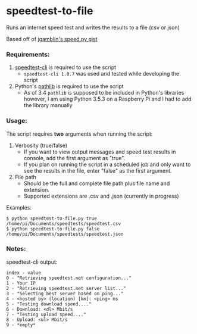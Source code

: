 # speedtest-to-file
Runs an internet speed test and writes the results to a file (csv or json)

Based off of [jgamblin's speed.py gist](https://gist.github.com/jgamblin/3428a164e561baee829c339ac1982e5c)

### Requirements:
  1) [speedtest-cli](https://pypi.python.org/pypi/speedtest-cli/) is required to use the script 
      -  `speedtest-cli 1.0.7` was used and tested while developing the script
  2) Python's [pathlib](https://pypi.python.org/pypi/pathlib/) is required to use the script 
      - As of 3.4 `pathlib` is supposed to be included in Python's libraries however, I am using Python 3.5.3 on a Raspberry Pi           and I had to add the library manually

### Usage:
The script requires **two** arguments when running the script:
1. Verbosity (true/false)
   - If you want to view output messages and speed test results in console, add the first argument as "true".
   - If you plan on running the script in a scheduled job and only want to see the results in the file, enter "false" as             the first argument.       
2. File path
   - Should be the full and complete file path plus file name and extension.
   - Supported extensions are .csv and .json (currently in progress)

Examples:
```
$ python speedtest-to-file.py true /home/pi/Documents/speedtests/speedtest.csv
$ python speedtest-to-file.py false /home/pi/Documents/speedtests/speedtest.json
``` 
### Notes:
speedtest-cli output:
```
index - value
0 - "Retrieving speedtest.net configuration..."
1 - Your IP
2 - "Retrieving speedtest.net server list..."
3 - "Selecting best server based on ping..."
4 - <hosted by> (location) [km]: <ping> ms
5 - "Testing download speed...."
6 - Download: <dl> Mbit/s
7 - "Testing upload speed...."
8 - Upload: <ul> Mbit/s
9 - *empty*
```    
